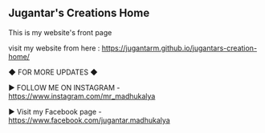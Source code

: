 ## Jugantar's Creations Home

This is my website's front page

visit my website from here : https://jugantarm.github.io/jugantars-creation-home/

◆ FOR MORE UPDATES ◆

► FOLLOW ME ON INSTAGRAM - https://www.instagram.com/mr_madhukalya

► Visit my Facebook page - https://www.facebook.com/jugantar.madhukalya
